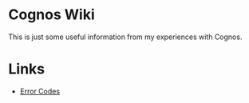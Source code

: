 # Cognos Wiki

This is just some useful information from my experiences with Cognos.


# Links

* [Error Codes](/error-codes/readme.md)